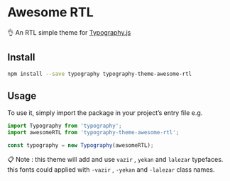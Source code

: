 # Awesome RTL

👌 An RTL simple theme for [Typography.js](https://github.com/kyleamathews/typography.js)


## Install

```bash
npm install --save typography typography-theme-awesome-rtl
```

## Usage

To use it, simply import the package in your project’s entry file e.g.

```javascript
import Typography from 'typography';
import awesomeRTL from 'typography-theme-awesome-rtl';

const typography = new Typography(awesomeRTL);
```

 📋 Note : this theme will add and use `vazir` , `yekan` and `lalezar` typefaces.
this fonts could applied with `-vazir` , `-yekan` and `-lalezar` class names.  
